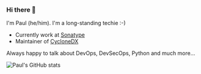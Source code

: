 ### Hi there 👋

I'm Paul (he/him). I'm a long-standing techie :-)
- Currently work at [Sonatype](https://www.sonatype.com)
- Maintainer of [CycloneDX](https://cyclonedx.org)

Always happy to talk about DevOps, DevSecOps, Python and much more... 

![Paul's GitHub stats](https://github-readme-stats.vercel.app/api?username=madpah&show_icons=true)

